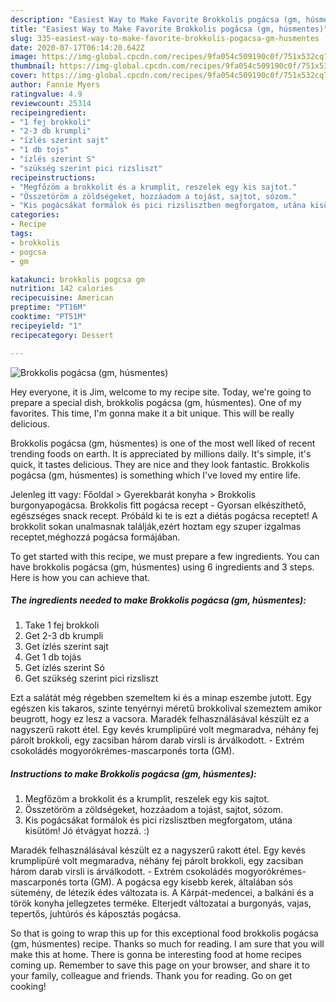 ```yaml
---
description: "Easiest Way to Make Favorite Brokkolis pogácsa (gm, húsmentes)"
title: "Easiest Way to Make Favorite Brokkolis pogácsa (gm, húsmentes)"
slug: 335-easiest-way-to-make-favorite-brokkolis-pogacsa-gm-husmentes
date: 2020-07-17T06:14:20.642Z
image: https://img-global.cpcdn.com/recipes/9fa054c509190c0f/751x532cq70/brokkolis-pogacsa-gm-husmentes-recept-foto.jpg
thumbnail: https://img-global.cpcdn.com/recipes/9fa054c509190c0f/751x532cq70/brokkolis-pogacsa-gm-husmentes-recept-foto.jpg
cover: https://img-global.cpcdn.com/recipes/9fa054c509190c0f/751x532cq70/brokkolis-pogacsa-gm-husmentes-recept-foto.jpg
author: Fannie Myers
ratingvalue: 4.9
reviewcount: 25314
recipeingredient:
- "1 fej brokkoli"
- "2-3 db krumpli"
- "ízlés szerint sajt"
- "1 db tojs"
- "ízlés szerint S"
- "szükség szerint pici rizsliszt"
recipeinstructions:
- "Megfőzöm a brokkolit és a krumplit, reszelek egy kis sajtot."
- "Összetöröm a zöldségeket, hozzáadom a tojást, sajtot, sózom."
- "Kis pogácsákat formálok és pici rizslisztben megforgatom, utána kisütöm! Jó étvágyat hozzá. :)"
categories:
- Recipe
tags:
- brokkolis
- pogcsa
- gm

katakunci: brokkolis pogcsa gm 
nutrition: 142 calories
recipecuisine: American
preptime: "PT16M"
cooktime: "PT51M"
recipeyield: "1"
recipecategory: Dessert

---
```



![Brokkolis pogácsa (gm, húsmentes)](https://img-global.cpcdn.com/recipes/9fa054c509190c0f/751x532cq70/brokkolis-pogacsa-gm-husmentes-recept-foto.jpg)

Hey everyone, it is Jim, welcome to my recipe site. Today, we're going to prepare a special dish, brokkolis pogácsa (gm, húsmentes). One of my favorites. This time, I'm gonna make it a bit unique. This will be really delicious.

Brokkolis pogácsa (gm, húsmentes) is one of the most well liked of recent trending foods on earth. It is appreciated by millions daily. It's simple, it's quick, it tastes delicious. They are nice and they look fantastic. Brokkolis pogácsa (gm, húsmentes) is something which I've loved my entire life.

Jelenleg itt vagy: Főoldal &gt; Gyerekbarát konyha &gt; Brokkolis burgonyapogácsa. Brokkolis fitt pogácsa recept - Gyorsan elkészíthető, egészséges snack recept. Próbáld ki te is ezt a diétás pogácsa receptet! A brokkolit sokan unalmasnak találják,ezért hoztam egy szuper izgalmas receptet,méghozzá pogácsa formájában.


To get started with this recipe, we must prepare a few ingredients. You can have brokkolis pogácsa (gm, húsmentes) using 6 ingredients and 3 steps. Here is how you can achieve that.

<!--inarticleads1-->

##### The ingredients needed to make Brokkolis pogácsa (gm, húsmentes):

1. Take 1 fej brokkoli
1. Get 2-3 db krumpli
1. Get ízlés szerint sajt
1. Get 1 db tojás
1. Get ízlés szerint Só
1. Get szükség szerint pici rizsliszt


Ezt a salátát még régebben szemeltem ki és a minap eszembe jutott. Egy egészen kis takaros, szinte tenyérnyi méretű brokkolival szemeztem amikor beugrott, hogy ez lesz a vacsora. Maradék felhasználásával készült ez a nagyszerű rakott étel. Egy kevés krumplipüré volt megmaradva, néhány fej párolt brokkoli, egy zacsiban három darab virsli is árválkodott. - Extrém csokoládés mogyorókrémes-mascarponés torta (GM). 

<!--inarticleads2-->

##### Instructions to make Brokkolis pogácsa (gm, húsmentes):

1. Megfőzöm a brokkolit és a krumplit, reszelek egy kis sajtot.
1. Összetöröm a zöldségeket, hozzáadom a tojást, sajtot, sózom.
1. Kis pogácsákat formálok és pici rizslisztben megforgatom, utána kisütöm! Jó étvágyat hozzá. :)


Maradék felhasználásával készült ez a nagyszerű rakott étel. Egy kevés krumplipüré volt megmaradva, néhány fej párolt brokkoli, egy zacsiban három darab virsli is árválkodott. - Extrém csokoládés mogyorókrémes-mascarponés torta (GM). A pogácsa egy kisebb kerek, általában sós sütemény, de létezik édes változata is. A Kárpát-medencei, a balkáni és a török konyha jellegzetes terméke. Elterjedt változatai a burgonyás, vajas, tepertős, juhtúrós és káposztás pogácsa. 

So that is going to wrap this up for this exceptional food brokkolis pogácsa (gm, húsmentes) recipe. Thanks so much for reading. I am sure that you will make this at home. There is gonna be interesting food at home recipes coming up. Remember to save this page on your browser, and share it to your family, colleague and friends. Thank you for reading. Go on get cooking!
